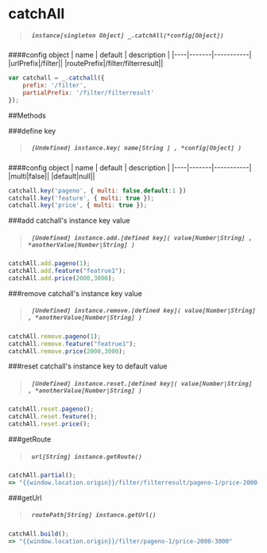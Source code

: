 # catchAll
> ##### ``` instance[singleton Object] _.catchAll(*config[Object])```
####config object
| name | default | description |
|----|-------|-----------|
|urlPrefix|/filter||
|routePrefix|/filter/filterresult||
```javascript
var catchall = _.catchall({
    prefix: '/filter',
    partialPrefix: '/filter/filterresult'
});
```

##Methods

###define key
> ##### ``` [Undefined] instance.key( name[String ] , *config[Object] )```
####config object
| name | default | description |
|----|-------|-----------|
|multi|false||
|default|null||

``` javascript
catchall.key('pageno', { multi: false,default:1 })
catchall.key('feature', { multi: true });
catchall.key('price', { multi: true });
```
###add catchall's instance key value
> ##### ``` [Undefined] instance.add.[defined key]( value[Number|String] , *anotherValue[Number|String] )```

``` javascript
catchAll.add.pageno(1);
catchAll.add.feature("featrue1");
catchAll.add.price(2000,3000);
```
###remove catchall's instance key value
> ##### ``` [Undefined] instance.remove.[defined key]( value[Number|String] , *anotherValue[Number|String] )```

``` javascript
catchAll.remove.pageno(1);
catchAll.remove.feature("featrue1");
catchAll.remove.price(2000,3000);
```
###reset catchall's instance key to default value
> ##### ``` [Undefined] instance.reset.[defined key]( value[Number|String] , *anotherValue[Number|String] )```

``` javascript
catchAll.reset.pageno();
catchAll.reset.feature();
catchAll.reset.price();
```
###getRoute
> ##### ``` url[String] instance.getRoute()```

``` javascript
catchAll.partial();
=> "{{window.location.origin}}/filter/filterresult/pageno-1/price-2000-3000"
```
###getUrl
> ##### ``` routePath[String] instance.getUrl()```

``` javascript
catchAll.build();
=> "{{window.location.origin}}/filter/pageno-1/price-2000-3000"
```
